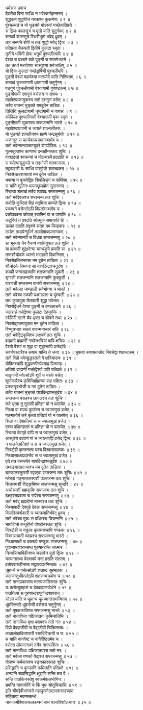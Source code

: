 धर्मराज उवाच  
देवसेवां विना साध्वि न भवेत्कर्मकृन्तनम् ।  
शुद्धकर्म शुद्धबीजं नरकश्च कुकर्मणा ॥ १ ॥  
पुंश्चल्यन्नं च यो भुङ्क्ते योऽस्यां गच्छेत्पतिव्रते ।  
स द्विजः कालसूत्रं च मृतो याति सुदुर्गमम् ॥ २ ॥  
शतवर्षं कालसूत्रे स्थिरीभूतो भवेद्‌ ध्रुवम् ।  
तत्र जन्मनि रोगी च ततः शुद्धो भवेद्‌ द्विजः ॥ ३ ॥  
पतिव्रता चैकपतौ द्वितीये कुलटा स्मृता ।  
तृतीये धर्षिणी ज्ञेया चतुर्थे पुंश्चलीत्यपि ॥ ४ ॥  
वेश्या च पञ्चमे षष्ठे पुङ्‌गी च सप्तमेऽष्टमे ।  
तत ऊर्ध्वं महावेश्या सास्पृश्या सर्वजातिषु ॥ ५ ॥  
यो द्विजः कुलटां गच्छेद्धर्षिणीं पुंश्चलीमपि ।  
पुङ्‌गीं वेश्यां महावेश्यां मत्स्योदे याति निश्चितम् ॥ ६ ॥  
शताब्दं कुलटागामी धृष्टागामी चतुर्गुणम् ।  
षड्गुणं पुंश्चलीगामी वेश्यागामी गुणाष्टकम् ॥ ७ ॥  
पुङ्‌गीगामी दशगुणं वसेत्तत्र न संशयः ।  
महावेश्याकामुकश्च ततो दशगुणं वसेत् ॥ ८ ॥  
तत्रैव यातनां भुङ्‌क्ते यमदूतेन ताडितः ।  
तित्तिरिः कुलटागामी धृष्टागामी च वायसः ॥ ९ ॥  
कोकिलः पुंश्चलीगामी वेश्यागामी वृकः स्मृतः ।  
पुङ्‌गीगामी सूकरश्च सप्तजन्मनि भारते ॥ १० ॥  
महावेश्याप्रगामी च जायते शाल्मलीतरुः ।  
यो भुङ्‌क्ते ज्ञानहीनश्च ग्रहणे चन्द्रसूर्ययोः ॥ ११ ॥  
अरुन्तुदं स यात्येवाप्यन्नमानाब्दमेव च ।  
ततो भवेन्मानवश्चाप्युदरे रोगपीडितः ॥ १२ ॥  
गुल्मयुक्तश्च काणश्च दन्तहीनस्ततः शुचिः ।  
वाक्प्रदत्तां स्वकन्यां च योऽन्यस्मै प्रददाति च ॥ १३ ॥  
स वसेत्पांसुकुण्डे च तद्भोजी शतवत्सरम् ।  
तद्द्रव्यहारी यः साध्वि पांसुवेष्टे शताब्दकम् ॥ १४ ॥  
निवसेच्छरशय्यायां मम दूतेन ताडितः ।  
भक्त्या न पूजयेद्विप्रः शिवलिङ्‌गं च पार्थिवम् ॥ १५ ॥  
स याति शूलिनः पापाच्छूलप्रोतं सुदारुणम् ।  
स्थित्वा शताब्दं तत्रैव श्वापदः सप्तजन्मसु ॥ १६ ॥  
ततो भवेद्देवलश्च सप्तजन्म ततः शुचिः ।  
करोति कुण्ठितं विप्रं यद्‌भिया कम्पते द्विजः ॥ १७ ॥  
प्रकम्पने वसेत्सोऽपि विप्रलोमाब्दमेव च ।  
प्रकोपवदना कोपात् स्वामिनं या च पश्यति ॥ १८ ॥  
कटूक्तिं तं प्रवदति सोल्मुकं सम्प्रयाति हि ।  
उल्कां ददाति तद्वक्त्रे सततं मम किङ्‌करः ॥ १९ ॥  
दण्डेन ताडयेन्मूर्ध्नि तल्लोमाब्दप्रमाणकम् ।  
ततो भवेन्मानवी च विधवा सप्तजन्मसु ॥ २० ॥  
सा भुक्त्वा चैव वैधव्यं व्याधियुक्ता ततः शुचिः ।  
या ब्राह्मणी शूद्रभोग्या चान्धकूपे प्रयाति सा ॥ २१ ॥  
तप्तशौचोदके ध्वान्ते तदाहारी दिवानिशम् ।  
निवसेदतिसन्तप्ता मम दूतेन ताडिता ॥ २२ ॥  
शौचोदके निमग्ना सा यावदिन्द्राश्चतुर्दश ।  
काकी जन्मसहस्राणि शतजन्मानि सूकरी ॥ २३ ॥  
शृगाली शतजन्मानि शतजन्मानि कुक्कुटी ।  
पारावती सप्तजन्म वानरी सप्तजन्मसु ॥ २४ ॥  
ततो भवेत्सा चाण्डाली सर्वभोग्या च भारते ।  
ततो भवेच्च रजकी यक्ष्मग्रस्ता च पुंश्चली ॥ २५ ॥  
ततः कुष्ठयुता तैलकारी शुद्धा भवेत्ततः ।  
निवसेद्वेधने वेश्या पुङ्‌गी च दण्डताडने ॥ २६ ॥  
जलरन्ध्रे वसेद्वेश्या कुलटा देहचूर्णके ।  
स्वैरिणी दलने चैव धृष्टा च शोषणे तथा ॥ २७ ॥  
निवसेद्यातनायुक्ता मम दूतेन ताडिता ।  
विण्मूत्रभक्षा सततं यावन्मन्वन्तरं सति ॥ २८ ॥  
ततो भवेद्विट्कृमिश्च लक्षवर्षं ततः शुचिः ।  
ब्राह्मणो ब्राह्मणीं गच्छेत्क्षत्रियां वापि क्षत्रियः ॥ २९ ॥  
वैश्यो वैश्यां च शूद्रा वा शूद्रश्चापि व्रजेद्यदि ।  
सवर्णपरदारैश्च कषायं यान्ति ते जनाः ॥ ३० ॥
भुक्त्वा कषायतप्तोदं निवसेद्वा शताब्दकम् ।  
ततो विप्रो भवेच्छुद्धस्ततो वै क्षत्रियादयः ॥ ३१ ॥  
योषितश्चापि शुद्ध्यन्तीत्येवमाह पितामहः ।  
क्षत्रियो ब्राह्मणीं गच्छेद्वैश्यो वापि पतिव्रते ॥ ३२ ॥  
मातृगामी भवेत्सोऽपि शूर्पे च नरके वसेत् ।  
शूर्पाकारैश्च कृमिभिर्ब्राह्मण्या सह भक्षितः ॥ ३३ ॥  
प्रतप्तमूत्रभोजी च मम दूतेन ताडितः ।  
तत्रैव यातनां भुङ्क्ते यावदिन्द्राश्चतुर्दश ॥ ३४ ॥  
सप्तजन्म वराहश्च छागलश्च ततः शुचिः ।  
करे धृत्वा तु तुलसीं प्रतिज्ञां यो न पालयेत् ॥ ३५ ॥  
मिथ्या वा शपथं कुर्यात्स च ज्वालामुखं व्रजेत् ।  
गङ्‌गातोयं करे कृत्वा प्रतिज्ञां यो न पालयेत् ॥ ३६ ॥  
शिलां वा देवप्रतिमां स च ज्वालामुखं व्रजेत् ।  
दत्त्वा दक्षिणहस्तं च प्रतिज्ञां यो न पालयेत् ॥ ३७ ॥  
स्थित्वा देवगृहे वापि स च ज्वालामुखं व्रजेत् ।  
आस्पृश्य ब्राह्मणं गां च ज्वालावह्निं व्रजेद्‌ द्विजः ॥ ३८ ॥  
न पालयेत्प्रतिज्ञां च स च ज्वालामुखं व्रजेत् ।  
मित्रद्रोही कृतघ्नश्च यश्च विश्वासघातकः ॥ ३९ ॥  
मिथ्यासाक्ष्यप्रदश्चैव स च ज्वालामुखं व्रजेत् ।  
एते तत्र वसन्त्येव यावदिन्द्राश्चतुर्दश ॥ ४० ॥  
तथाङ्‌गारप्रदग्धाश्च मम दूतेन ताडिताः ।  
चाण्डालस्तुलसीं स्पृष्ट्वा सप्तजन्म ततः शुचिः ॥ ४१ ॥  
म्लेच्छो गङ्‌गाजलस्पर्शी पञ्चजन्म ततः शुचिः ।  
शिलास्पर्शी विट्कृमिश्च सप्तजन्मसु सुन्दरि ॥ ४२ ॥  
अर्चास्पर्शी ब्रह्मकृमिः सप्तजन्म ततः शुचि ।  
दक्षहस्तप्रदाता च सर्पश्च सप्तजन्मसु ॥ ४३ ॥  
ततो भवेद्‌ ब्रह्महीनो मानवश्च ततः शुचिः ।  
मिथ्यावादी देवगृहे देवलः सप्तजन्मसु ॥ ४४ ॥  
विप्रादिस्पर्शकारी च व्याघ्रजातिर्भवेद्‌ ध्रुवम् ।  
ततो भवेच्च मूकः स बधिरश्च त्रिजन्मनि ॥ ४५ ॥  
भार्याहीनो बन्धुहीनो वंशहीनस्ततः शुचिः ।  
मित्रद्रोही च नकुलः कृतघ्नश्चापि गण्डकः ॥ ४६ ॥  
विश्वासघाती व्याघ्रश्च सप्तजन्मसु भारते ।  
मिथ्यासाक्षी च वक्तव्ये मण्डूकः सप्तजन्मसु ॥ ४७ ॥  
पूर्वान्सप्तापरान्सप्त पुरुषान्हन्ति चात्मनः ।  
नित्यक्रियाविहीनश्च जडत्वेन युतो द्विजः ॥ ४८ ॥  
यस्यानास्था वेदवाक्ये मन्दं हसति संततम् ।  
व्रतोपवासहीनश्च सद्वाक्यपरनिन्दकः ॥ ४९ ॥  
धूम्रान्धे च वसेत्सोऽपि शताब्दं धूम्रभक्षकः ।  
जलजन्तुर्भवेत्सोऽपि शतजन्मक्रमेण च ॥ ५० ॥  
ततो नानाप्रकारश्च मत्स्यजातिस्ततः शुचिः ।  
यः करोत्युपहासं च देवब्राह्मणयोर्धने ॥ ५१ ॥  
पातयित्वा स पुरुषान्दशपूर्वान्दशापरान् ।  
सोऽयं याति च धूम्रान्धं धूम्रध्वान्तसमन्वितम् ॥ ५२ ॥  
धूम्रक्लिष्टो धूम्रभोजी वसेत्तत्र चतुर्गुणम् ।  
ततो मूषकजातिश्च सप्तजन्मसु भारते ॥ ५३ ॥  
ततो नानाविधाः पक्षिजातयः कृमिजातिभिः ।  
ततो नानाविधा वृक्षा पशवश्च ततो नरः ॥ ५४ ॥  
विप्रो दैवज्ञजीवी च वैद्यजीवी चिकित्सकः ।  
लाक्षालोहादिव्यापारी रसादिविक्रयी च यः ॥ ५५ ॥  
स याति नागवेष्टं च नागैर्वेष्टितमेव च ।  
वसेत्स लोममानाब्दं तत्रैव नागपाशितः ॥ ५६ ॥  
ततो नानाविधाः पक्षिजातयश्च ततो नरः ।  
ततो भवेत्स गणको वैद्यश्च सप्तजन्मसु ॥ ५७ ॥  
गोपश्च कर्मकारश्च रङ्‌गकारस्ततः शुचिः ।  
प्रसिद्धानि च कुण्डानि कथितानि पतिव्रते ॥ ५८ ॥  
अन्यानि चाप्रसिद्धानि क्षुद्राणि सन्ति तत्र वै ।  
सन्ति पातकिनस्तेषु स्वकर्मफलभोगिनः ।  
भ्रमन्ति नानायोनिं च किं भूयः श्रोतुमिच्छसि ॥ ५९ ॥  
इति श्रीमद्देवीभागवते महापुराणेऽष्टादशसाहस्र्यां  
संहितायां नवमस्कन्धे  
नानाकर्मविपाकफलकथनं नाम पञ्चत्रिंशोऽध्यायः ॥ ३५ ॥
